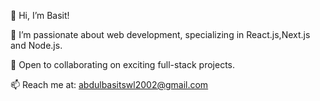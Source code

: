 👋 Hi, I’m Basit!

👀 I’m passionate about web development, specializing in React.js,Next.js and Node.js.



💞️ Open to collaborating on exciting full-stack projects.

📫 Reach me at: abdulbasitswl2002@gmail.com
